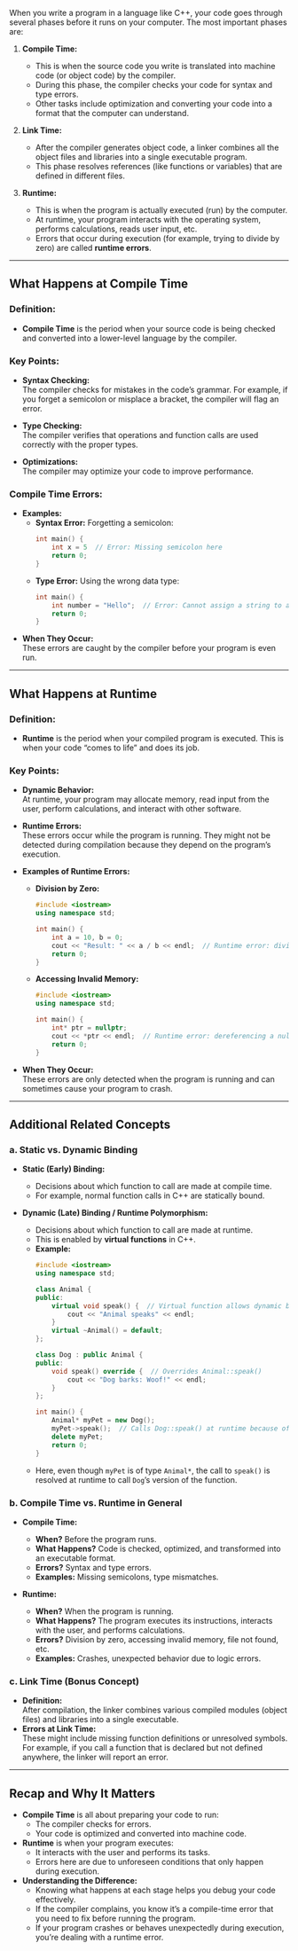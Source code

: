 When you write a program in a language like C++, your code goes through several phases before it runs on your computer. The most important phases are:

1. **Compile Time:**  
   - This is when the source code you write is translated into machine code (or object code) by the compiler.
   - During this phase, the compiler checks your code for syntax and type errors.
   - Other tasks include optimization and converting your code into a format that the computer can understand.

2. **Link Time:**  
   - After the compiler generates object code, a linker combines all the object files and libraries into a single executable program.
   - This phase resolves references (like functions or variables) that are defined in different files.

3. **Runtime:**  
   - This is when the program is actually executed (run) by the computer.
   - At runtime, your program interacts with the operating system, performs calculations, reads user input, etc.
   - Errors that occur during execution (for example, trying to divide by zero) are called **runtime errors**.

---

## What Happens at Compile Time

### Definition:
- **Compile Time** is the period when your source code is being checked and converted into a lower-level language by the compiler.

### Key Points:
- **Syntax Checking:**  
  The compiler checks for mistakes in the code’s grammar. For example, if you forget a semicolon or misplace a bracket, the compiler will flag an error.
  
- **Type Checking:**  
  The compiler verifies that operations and function calls are used correctly with the proper types.
  
- **Optimizations:**  
  The compiler may optimize your code to improve performance.

### Compile Time Errors:
- **Examples:**  
  - **Syntax Error:** Forgetting a semicolon:
    ```cpp
    int main() {
        int x = 5  // Error: Missing semicolon here
        return 0;
    }
    ```
  - **Type Error:** Using the wrong data type:
    ```cpp
    int main() {
        int number = "Hello";  // Error: Cannot assign a string to an int
        return 0;
    }
    ```
- **When They Occur:**  
  These errors are caught by the compiler before your program is even run.

---

## What Happens at Runtime

### Definition:
- **Runtime** is the period when your compiled program is executed. This is when your code “comes to life” and does its job.

### Key Points:
- **Dynamic Behavior:**  
  At runtime, your program may allocate memory, read input from the user, perform calculations, and interact with other software.
  
- **Runtime Errors:**  
  These errors occur while the program is running. They might not be detected during compilation because they depend on the program’s execution.
  
- **Examples of Runtime Errors:**  
  - **Division by Zero:**
    ```cpp
    #include <iostream>
    using namespace std;
    
    int main() {
        int a = 10, b = 0;
        cout << "Result: " << a / b << endl;  // Runtime error: division by zero
        return 0;
    }
    ```
  - **Accessing Invalid Memory:**
    ```cpp
    #include <iostream>
    using namespace std;
    
    int main() {
        int* ptr = nullptr;
        cout << *ptr << endl;  // Runtime error: dereferencing a null pointer
        return 0;
    }
    ```
- **When They Occur:**  
  These errors are only detected when the program is running and can sometimes cause your program to crash.

---

## Additional Related Concepts

### a. Static vs. Dynamic Binding

- **Static (Early) Binding:**  
  - Decisions about which function to call are made at compile time.
  - For example, normal function calls in C++ are statically bound.
  
- **Dynamic (Late) Binding / Runtime Polymorphism:**  
  - Decisions about which function to call are made at runtime.
  - This is enabled by **virtual functions** in C++.  
  - **Example:**
    ```cpp
    #include <iostream>
    using namespace std;
    
    class Animal {
    public:
        virtual void speak() {  // Virtual function allows dynamic binding
            cout << "Animal speaks" << endl;
        }
        virtual ~Animal() = default;
    };
    
    class Dog : public Animal {
    public:
        void speak() override {  // Overrides Animal::speak()
            cout << "Dog barks: Woof!" << endl;
        }
    };
    
    int main() {
        Animal* myPet = new Dog();
        myPet->speak();  // Calls Dog::speak() at runtime because of dynamic binding
        delete myPet;
        return 0;
    }
    ```
  - Here, even though `myPet` is of type `Animal*`, the call to `speak()` is resolved at runtime to call `Dog`’s version of the function.

### b. Compile Time vs. Runtime in General

- **Compile Time:**
  - **When?** Before the program runs.
  - **What Happens?** Code is checked, optimized, and transformed into an executable format.
  - **Errors?** Syntax and type errors.
  - **Examples:** Missing semicolons, type mismatches.

- **Runtime:**
  - **When?** When the program is running.
  - **What Happens?** The program executes its instructions, interacts with the user, and performs calculations.
  - **Errors?** Division by zero, accessing invalid memory, file not found, etc.
  - **Examples:** Crashes, unexpected behavior due to logic errors.

### c. Link Time (Bonus Concept)
- **Definition:**  
  After compilation, the linker combines various compiled modules (object files) and libraries into a single executable.
- **Errors at Link Time:**  
  These might include missing function definitions or unresolved symbols. For example, if you call a function that is declared but not defined anywhere, the linker will report an error.

---

## Recap and Why It Matters

- **Compile Time** is all about preparing your code to run:
  - The compiler checks for errors.
  - Your code is optimized and converted into machine code.
- **Runtime** is when your program executes:
  - It interacts with the user and performs its tasks.
  - Errors here are due to unforeseen conditions that only happen during execution.
- **Understanding the Difference:**  
  - Knowing what happens at each stage helps you debug your code effectively.
  - If the compiler complains, you know it’s a compile-time error that you need to fix before running the program.
  - If your program crashes or behaves unexpectedly during execution, you’re dealing with a runtime error.
